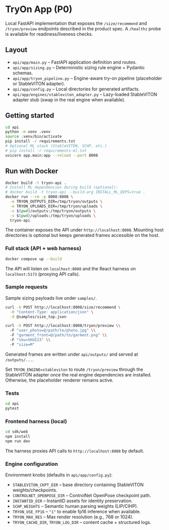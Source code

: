 # TryOn App (P0)

Local FastAPI implementation that exposes the `/size/recommend` and `/tryon/preview` endpoints described in the product spec. A `/healthz` probe is available for readiness/liveness checks.

## Layout

- `api/app/main.py` – FastAPI application definition and routes.
- `api/app/sizing.py` – Deterministic sizing rule engine + Pydantic schemas.
- `api/app/tryon_pipeline.py` – Engine-aware try-on pipeline (placeholder or StableVITON adapter).
- `api/app/config.py` – Local directories for generated artifacts.
- `api/app/engines/stableviton_adapter.py` – Lazy-loaded StableVITON adapter stub (swap in the real engine when available).

## Getting started

```bash
cd api
python -m venv .venv
source .venv/bin/activate
pip install -r requirements.txt
# Optional ML stack (StableVITON, SCHP, etc.)
# pip install -r requirements-ml.txt
uvicorn app.main:app --reload --port 8008
```

## Run with Docker

```bash
docker build -t tryon-api .
# Install ML dependencies during build (optional):
# docker build -t tryon-api --build-arg INSTALL_ML_DEPS=true .
docker run --rm -p 8008:8008 \
  -e TRYON_OUTPUTS_DIR=/tmp/tryon/outputs \
  -e TRYON_UPLOADS_DIR=/tmp/tryon/uploads \
  -v $(pwd)/outputs:/tmp/tryon/outputs \
  -v $(pwd)/uploads:/tmp/tryon/uploads \
  tryon-api
```

The container exposes the API under `http://localhost:8008`. Mounting host directories is optional but keeps generated frames accessible on the host.

### Full stack (API + web harness)

```bash
docker compose up --build
```

The API will listen on `localhost:8008` and the React harness on `localhost:5173` (proxying API calls).

### Sample requests

Sample sizing payloads live under `samples/`.

```bash
curl -X POST http://localhost:8008/size/recommend \
  -H "Content-Type: application/json" \
  -d @samples/size_top.json
```

```bash
curl -X POST http://localhost:8008/tryon/preview \\
  -F "user_photo=@/path/to/photo.jpg" \\
  -F "garment_front=@/path/to/garment.png" \\
  -F "sku=SKU123" \\
  -F "size=M"
```

Generated frames are written under `api/outputs/` and served at `/outputs/...`.

Set `TRYON_ENGINE=stableviton` to route `/tryon/preview` through the StableVITON adapter once the real engine dependencies are installed. Otherwise, the placeholder renderer remains active.

### Tests

```bash
cd api
pytest
```

### Frontend harness (local)

```bash
cd sdk/web
npm install
npm run dev
```

The harness proxies API calls to `http://localhost:8008` by default.

### Engine configuration

Environment knobs (defaults in `api/app/config.py`):

- `STABLEVITON_CKPT_DIR` – base directory containing StableVITON weights/checkpoints.
- `CONTROLNET_OPENPOSE_DIR` – ControlNet OpenPose checkpoint path.
- `INSTANTID_DIR` – InstantID assets for identity preservation.
- `SCHP_WEIGHTS` – Semantic human parsing weights (LIP/CIHP).
- `TRYON_USE_FP16` – `"1"` to enable fp16 inference when available.
- `TRYON_MAX_RES` – Max render resolution (e.g., 768 or 1024).
- `TRYON_CACHE_DIR`, `TRYON_LOG_DIR` – content cache + structured logs.
